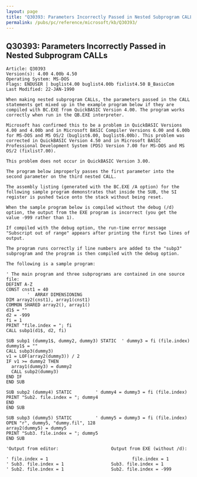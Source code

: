 ```yaml
---
layout: page
title: "Q30393: Parameters Incorrectly Passed in Nested Subprogram CALLs"
permalink: /pubs/pc/reference/microsoft/kb/Q30393/
---
```


## Q30393: Parameters Incorrectly Passed in Nested Subprogram CALLs

	Article: Q30393
	Version(s): 4.00 4.00b 4.50
	Operating System: MS-DOS
	Flags: ENDUSER | buglist4.00 buglist4.00b fixlist4.50 B_BasicCom
	Last Modified: 22-JAN-1990
	
	When making nested subprogram CALLs, the parameters passed in the CALL
	statements get mixed up in the example program below if they are
	compiled with BC.EXE from QuickBASIC Version 4.00. The program works
	correctly when run in the QB.EXE interpreter.
	
	Microsoft has confirmed this to be a problem in QuickBASIC Versions
	4.00 and 4.00b and in Microsoft BASIC Compiler Versions 6.00 and 6.00b
	for MS-DOS and MS OS/2 (buglist6.00, buglist6.00b). This problem was
	corrected in QuickBASIC Version 4.50 and in Microsoft BASIC
	Professional Development System (PDS) Version 7.00 for MS-DOS and MS
	OS/2 (fixlist7.00).
	
	This problem does not occur in QuickBASIC Version 3.00.
	
	The program below improperly passes the first parameter into the
	second parameter on the third nested CALL.
	
	The assembly listing (generated with the BC.EXE /A option) for the
	following sample program demonstrates that inside the SUB, the SI
	register is pushed twice onto the stack without being reset.
	
	When the sample program below is compiled without the debug (/d)
	option, the output from the EXE program is incorrect (you get the
	value -999 rather than 1).
	
	If compiled with the debug option, the run-time error message
	"Subscript out of range" appears after printing the first two lines of
	output.
	
	The program runs correctly if line numbers are added to the "subp3"
	subprogram and the program is then compiled with the debug option.
	
	The following is a sample program:
	
	' The main program and three subprograms are contained in one source
	file:
	DEFINT A-Z
	CONST cnst1 = 40
	        '  ARRAY DIMENSIONING
	DIM array2(cnst1), array1(cnst1)
	COMMON SHARED array2(), array1()
	d1$ = ""
	d2 = -999
	fi = 1
	PRINT "file.index = "; fi
	CALL subp1(d1$, d2, fi)
	
	SUB subp1 (dummy1$, dummy2, dummy3) STATIC  ' dummy3 = fi (file.index)
	dummy1$ = ""
	CALL subp3(dummy3)
	v1 = LOF(array2(dummy3)) / 2
	IF v1 >= dummy2 THEN
	  array1(dummy3) = dummy2
	  CALL subp2(dummy3)
	END IF
	END SUB
	
	SUB subp2 (dummy4) STATIC         ' dummy4 = dummy3 = fi (file.index)
	PRINT "Sub2. file.index = "; dummy4
	END
	END SUB
	
	SUB subp3 (dummy5) STATIC         ' dummy5 = dummy3 = fi (file.index)
	OPEN "r", dummy5, "dummy.fil", 128
	array2(dummy5) = dummy5
	PRINT "Sub3. file.index = "; dummy5
	END SUB
	
	'Output from editor:                    Output from EXE (without /d):
	
	' file.index = 1                                file.index = 1
	' Sub3. file.index = 1                  Sub3. file.index = 1
	' Sub2. file.index = 1                  Sub2. file.index = -999
